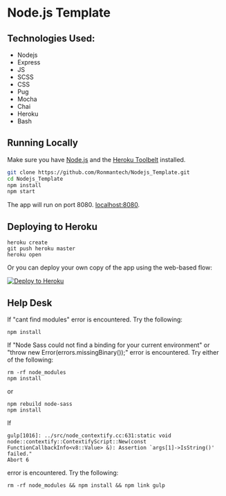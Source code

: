 # Node.js Template

## Technologies Used:
* Nodejs
* Express
* JS
* SCSS
* CSS
* Pug
* Mocha
* Chai
* Heroku
* Bash

## Running Locally

Make sure you have [Node.js](http://nodejs.org/) and the [Heroku Toolbelt](https://toolbelt.heroku.com/) installed.

```sh
git clone https://github.com/Ronmantech/Nodejs_Template.git
cd Nodejs_Template 
npm install
npm start
```

The app will run on port 8080. [localhost:8080](http://localhost:8080/).

## Deploying to Heroku

```
heroku create
git push heroku master
heroku open
```

Or you can deploy your own copy of the app using the web-based flow:

[![Deploy to Heroku](https://www.herokucdn.com/deploy/button.png)](https://heroku.com/deploy)

## Help Desk 

If "cant find modules" error is encountered. Try the following: 
```
npm install
```

If "Node Sass could not find a binding for your current environment" or "throw new Error(errors.missingBinary());" error is encountered. Try either of the following:  
```
rm -rf node_modules
npm install 
```
or 
```
npm rebuild node-sass
npm install
```

If
```
gulp[1016]: ../src/node_contextify.cc:631:static void node::contextify::ContextifyScript::New(const FunctionCallbackInfo<v8::Value> &): Assertion `args[1]->IsString()' failed."
Abort 6
```
error is encountered. Try the following:

```
rm -rf node_modules && npm install && npm link gulp 
```
